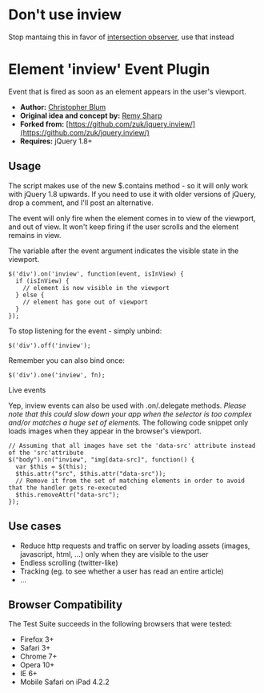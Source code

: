 # Don't use inview

Stop mantaing this in favor of [intersection observer](https://github.com/WICG/IntersectionObserver/tree/gh-pages/polyfill), use that instead

# Element 'inview' Event Plugin

Event that is fired as soon as an element appears in the user's viewport.

* **Author:** [Christopher Blum](http://twitter.com/ChristopherBlum)
* **Original idea and concept by:** [Remy Sharp](http://remysharp.com/2009/01/26/element-in-view-event-plugin/)
* **Forked from:** [https://github.com/zuk/jquery.inview/](https://github.com/zuk/jquery.inview/)
* **Requires:** jQuery 1.8+

## Usage

The script makes use of the new $.contains method - so it will only work with jQuery 1.8 upwards. If you need to use it with older versions of jQuery, drop a comment, and I'll post an alternative.

The event will only fire when the element comes in to view of the viewport, and out of view. It won't keep firing if the user scrolls and the element remains in view.

The variable after the event argument indicates the visible state in the viewport.

    $('div').on('inview', function(event, isInView) {
      if (isInView) {
        // element is now visible in the viewport
      } else {
        // element has gone out of viewport
      }
    });

To stop listening for the event - simply unbind:

    $('div').off('inview');

Remember you can also bind once:

    $('div').one('inview', fn);

Live events

Yep, inview events can also be used with .on/.delegate methods.
*Please note that this could slow down your app when the selector is too complex and/or matches a huge set of elements.*
The following code snippet only loads images when they appear in the browser's viewport.

    // Assuming that all images have set the 'data-src' attribute instead of the 'src'attribute
    $("body").on("inview", "img[data-src]", function() {
      var $this = $(this);
      $this.attr("src", $this.attr("data-src"));
      // Remove it from the set of matching elements in order to avoid that the handler gets re-executed
      $this.removeAttr("data-src");
    });

## Use cases

* Reduce http requests and traffic on server by loading assets (images, javascript, html, ...) only when they are visible to the user
* Endless scrolling (twitter-like)
* Tracking (eg. to see whether a user has read an entire article)
* ...

## Browser Compatibility

The Test Suite succeeds in the following browsers that were tested:

* Firefox 3+
* Safari 3+
* Chrome 7+
* Opera 10+
* IE 6+
* Mobile Safari on iPad 4.2.2
